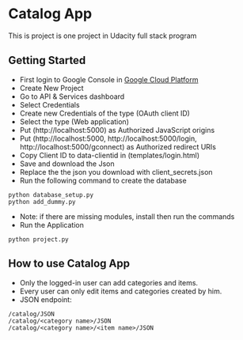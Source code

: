 # Catalog App

This is project is one project in Udacity full stack program

## Getting Started

* First login to Google Console in [Google Cloud Platform](https://console.cloud.google.com/)
* Create New Project
* Go to API & Services dashboard
* Select Credentials
* Create new Credentials of the type (OAuth client ID)
* Select the type (Web application) 
* Put (http://localhost:5000) as Authorized JavaScript origins 
* Put (http://localhost:5000, http://localhost:5000/login, http://localhost:5000/gconnect) as Authorized redirect URIs
* Copy Client ID to data-clientid in (templates/login.html)
* Save and download the Json
* Replace the the json you download with client_secrets.json
* Run the following command to create the database
```
python database_setup.py
python add_dummy.py 
```
* Note: if there are missing modules, install then run the commands
* Run the Application
```
python project.py
```

## How to use Catalog App

* Only the logged-in user can add categories and items.
* Every user can only edit items and categories created by him.
* JSON endpoint:
```
/catalog/JSON
/catalog/<category name>/JSON
/catalog/<category name>/<item name>/JSON
```
